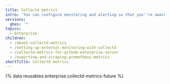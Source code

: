 ```yaml
---
title: Collectd metrics
intro: 'You can configure monitoring and alerting so that you''re aware of potential issues before they negatively impact application performance or availability.'
versions:
  ghes: '*'
topics:
  - Enterprise
children:
  - /about-collectd-metrics
  - /setting-up-external-monitoring-with-collectd
  - /collectd-metrics-for-github-enterprise-server
  - /exporting-and-scraping-prometheus-metrics
shortTitle: Collectd metrics
---
```


{% data reusables.enterprise.collectd-metrics-future %}
